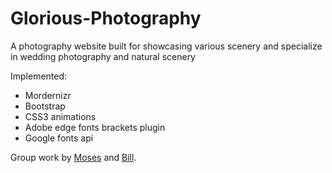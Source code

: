 # Glorious-Photography
A photography website built for showcasing various scenery and specialize in wedding photography and natural scenery

Implemented:
* Mordernizr
* Bootstrap 
* CSS3 animations
* Adobe edge fonts brackets plugin
* Google fonts api

Group work by [Moses](https://github.com/mussaimo) and [Bill](https://github.com/BillChabzz). 


